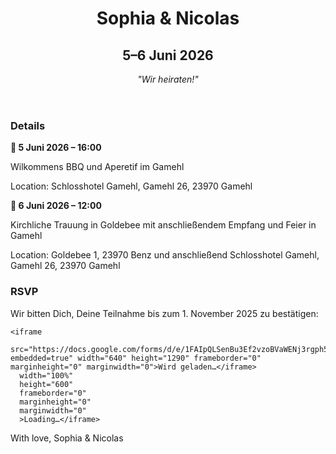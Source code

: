 <!DOCTYPE html>
<html lang="en">
<head>
  <meta charset="UTF-8" />
  <meta name="viewport" content="width=device-width, initial-scale=1.0" />
  <title>Sophia & Nicolas Hochzeit</title>
  <link rel="stylesheet" href="style.css" />
  <link href="https://fonts.googleapis.com/css2?family=Merriweather&family=Playfair+Display:wght@700&display=swap" rel="stylesheet">
</head>
<body>
  <header>
    <h1>Sophia & Nicolas</h1>
    <h2>5–6 Juni 2026</h2>
    <p style="margin-top: 1rem; font-style: italic;">"Wir heiraten!"</p>
  </header>

  <section id="details">
    <h3>Details</h3>
    <p><strong>📅 5 Juni 2026 – 16:00</strong></p>
    <p>Wilkommens BBQ und Aperetif im Gamehl</p>
    <p>Location: Schlosshotel Gamehl, Gamehl 26, 23970 Gamehl</p>
    <p><strong>📅 6 Juni 2026 – 12:00</strong></p>
    <p>Kirchliche Trauung in Goldebee mit anschließendem Empfang und Feier in Gamehl</p>
    <p>Location: Goldebee 1, 23970 Benz und anschließend Schlosshotel Gamehl, Gamehl 26, 23970 Gamehl</p>
  </section>

  <section id="rsvp">
    <h3>RSVP</h3>
    <p>Wir bitten Dich, Deine Teilnahme bis zum 1. November 2025 zu bestätigen:</p>

    <iframe 
      src="https://docs.google.com/forms/d/e/1FAIpQLSenBu3Ef2vzoBVaWENj3rgph5LsBBgLZ7NyGDs5ZcTqf1ZkhQ/viewform?embedded=true" width="640" height="1290" frameborder="0" marginheight="0" marginwidth="0">Wird geladen…</iframe> 
      width="100%" 
      height="600" 
      frameborder="0" 
      marginheight="0" 
      marginwidth="0"
      >Loading…</iframe>
  </section>

  <footer>
    <p>With love, Sophia & Nicolas</p>
  </footer>
</body>
</html>
